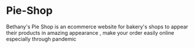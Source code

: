 # Pie-Shop
Bethany's Pie Shop is an ecommerce website for bakery's shops to appear their products in amazing appearance , make your order easily online especially through pandemic
